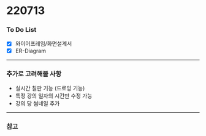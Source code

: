 # 220713

### To Do List

- [x] 와이어프레임/화면설계서
- [x] ER-Diagram

---
### 추가로 고려해볼 사항

- 실시간 칠판 기능 (드로잉 기능)
- 특정 강의 일자의 시간만 수정 가능
- 강의 당 썸네일 추가

---
### 참고
 
